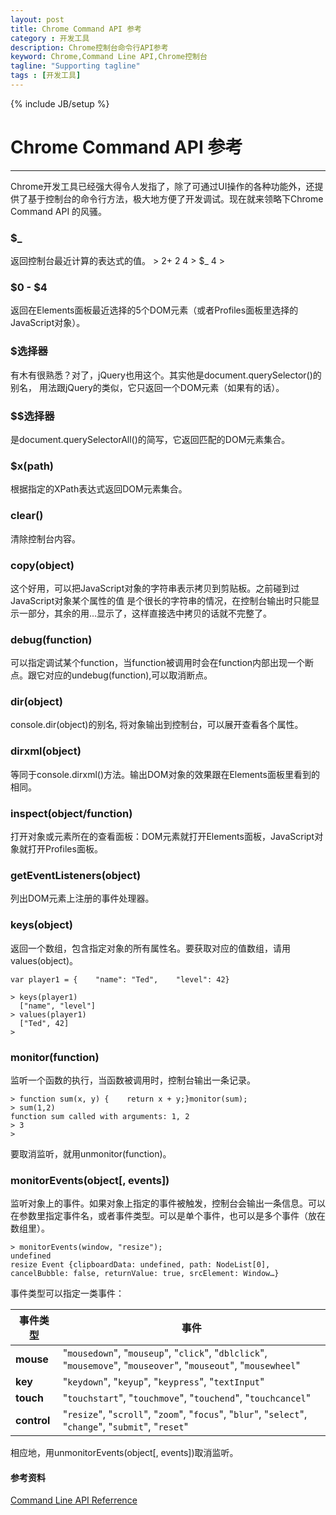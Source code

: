 ```yaml
---
layout: post
title: Chrome Command API 参考
category : 开发工具
description: Chrome控制台命令行API参考
keyword: Chrome,Command Line API,Chrome控制台
tagline: "Supporting tagline"
tags : [开发工具]
---
```

{% include JB/setup %}
# Chrome Command API 参考
---

Chrome开发工具已经强大得令人发指了，除了可通过UI操作的各种功能外，还提供了基于控制台的命令行方法，极大地方便了开发调试。现在就来领略下Chrome Command API 的风骚。

<!--break-->

### $_

返回控制台最近计算的表达式的值。
    > 2+ 2
      4
    > $_
      4
    >


### $0 - $4

返回在Elements面板最近选择的5个DOM元素（或者Profiles面板里选择的JavaScript对象）。

### $选择器

有木有很熟悉？对了，jQuery也用这个。其实他是document.querySelector()的别名，
用法跟jQuery的类似，它只返回一个DOM元素（如果有的话）。

### $$选择器

是document.querySelectorAll()的简写，它返回匹配的DOM元素集合。

### $x(path)

根据指定的XPath表达式返回DOM元素集合。

### clear()

清除控制台内容。

### copy(object)

这个好用，可以把JavaScript对象的字符串表示拷贝到剪贴板。之前碰到过JavaScript对象某个属性的值
是个很长的字符串的情况，在控制台输出时只能显示一部分，其余的用...显示了，这样直接选中拷贝的话就不完整了。

### debug(function)

可以指定调试某个function，当function被调用时会在function内部出现一个断点。跟它对应的undebug(function),可以取消断点。

### dir(object)
console.dir(object)的别名, 将对象输出到控制台，可以展开查看各个属性。

### dirxml(object)

等同于console.dirxml()方法。输出DOM对象的效果跟在Elements面板里看到的相同。

### inspect(object/function)

打开对象或元素所在的查看面板：DOM元素就打开Elements面板，JavaScript对象就打开Profiles面板。

### getEventListeners(object)
列出DOM元素上注册的事件处理器。

### keys(object)
返回一个数组，包含指定对象的所有属性名。要获取对应的值数组，请用values(object)。

    var player1 = {    "name": "Ted",    "level": 42}

    > keys(player1)
      ["name", "level"]
    > values(player1)
      ["Ted", 42]
    >


### monitor(function)
监听一个函数的执行，当函数被调用时，控制台输出一条记录。

    > function sum(x, y) {    return x + y;}monitor(sum);
    > sum(1,2)
    function sum called with arguments: 1, 2
    > 3
    >
要取消监听，就用unmonitor(function)。

### monitorEvents(object[, events])
监听对象上的事件。如果对象上指定的事件被触发，控制台会输出一条信息。可以在参数里指定事件名，或者事件类型。可以是单个事件，也可以是多个事件（放在数组里）。

    > monitorEvents(window, "resize");
    undefined
    resize Event {clipboardData: undefined, path: NodeList[0], cancelBubble: false, returnValue: true, srcElement: Window…}
事件类型可以指定一类事件：

<table><thead><tr><th>事件类型</th><th>事件</th></tr></thead><tbody><tr><td><strong>mouse</strong></td><td>"<code>mousedown</code>", "<code>mouseup</code>", "<code>click</code>", "<code>dblclick</code>", "<code>mousemove</code>", "<code>mouseover</code>", "<code>mouseout</code>", "<code>mousewheel</code>"</td></tr><tr><td><strong>key</strong></td><td>"<code>keydown</code>", "<code>keyup</code>", "<code>keypress</code>", "<code>textInput</code>"</td></tr><tr><td><strong>touch</strong></td><td>"<code>touchstart</code>", "<code>touchmove</code>", "<code>touchend</code>", "<code>touchcancel</code>"</td></tr><tr><td><strong>control</strong></td><td>"<code>resize</code>", "<code>scroll</code>", "<code>zoom</code>", "<code>focus</code>", "<code>blur</code>", "<code>select</code>", "<code>change</code>", "<code>submit</code>", "<code>reset</code>"</td></tr></tbody></table>
相应地，用unmonitorEvents(object[, events])取消监听。

#### 参考资料
[Command Line API Referrence](https://developer.chrome.com/devtools/docs/commandline-api)